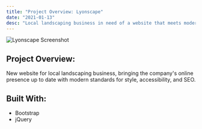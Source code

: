 ```yaml
---
title: "Project Overview: Lyonscape"
date: "2021-01-13"
desc: "Local landscaping business in need of a website that meets modern standards for style and accessibility."
---
```


  <div>
    <Image
      src="../images/ls-desktop.png"
      className="rounded-xl"
      height={355}
      width={640}
      alt="Lyonscape Screenshot"
    />
  </div>

  ## Project Overview:

  New website for local landscaping business, bringing the company's online presence up to date with modern standards for style, accessibility, and SEO. 

  ## Built With:

  * Bootstrap
  * jQuery